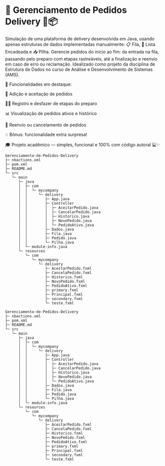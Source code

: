 # 🚀 Gerenciamento de Pedidos Delivery 🍔📦

Simulação de uma plataforma de delivery desenvolvida em Java, usando apenas estruturas de dados implementadas manualmente: 📋 Fila, 🔗 Lista Encadeada e 📥 Pilha.
Gerencie pedidos do início ao fim: da entrada na fila, passando pelo preparo com etapas rastreáveis, até a finalização e reenvio em caso de erro ou reclamação.
Idealizado como projeto da disciplina de Estrutura de Dados no curso de Análise e Desenvolvimento de Sistemas (AMS).

🎯 Funcionalidades em destaque:

📩 Adição e aceitação de pedidos

🧑‍🍳 Registro e desfazer de etapas do preparo

📊 Visualização de pedidos ativos e histórico

🔁 Reenvio ou cancelamento de pedidos

💡 Bônus: funcionalidade extra surpresa!

🎓 Projeto acadêmico — simples, funcional e 100% com código autoral 💻✨
```
Gerenciamento-de-Pedidos-Delivery
├─ nbactions.xml
├─ pom.xml
├─ README.md
└─ src
   └─ main
      ├─ java
      │  ├─ com
      │  │  └─ mycompany
      │  │     └─ delivery
      │  │        ├─ App.java
      │  │        ├─ Controller
      │  │        │  ├─ AceitarPedido.java
      │  │        │  ├─ CancelarPedido.java
      │  │        │  ├─ Historico.java
      │  │        │  ├─ NovoPedido.java
      │  │        │  └─ PedidoAtivo.java
      │  │        ├─ Dados.java
      │  │        ├─ Fila.java
      │  │        ├─ Pedido.java
      │  │        └─ Pilha.java
      │  └─ module-info.java
      └─ resources
         └─ com
            └─ mycompany
               └─ delivery
                  ├─ AceitarPedido.fxml
                  ├─ CancelaPedido.fxml
                  ├─ Historico.fxml
                  ├─ NovoPedido.fxml
                  ├─ PedidoAtivo.fxml
                  ├─ primary.fxml
                  ├─ Principal.fxml
                  ├─ secondary.fxml
                  └─ teste.fxml

```
```
Gerenciamento-de-Pedidos-Delivery
├─ nbactions.xml
├─ pom.xml
├─ README.md
└─ src
   └─ main
      ├─ java
      │  ├─ com
      │  │  └─ mycompany
      │  │     └─ delivery
      │  │        ├─ App.java
      │  │        ├─ Controller
      │  │        │  ├─ AceitarPedido.java
      │  │        │  ├─ CancelarPedido.java
      │  │        │  ├─ Historico.java
      │  │        │  ├─ NovoPedido.java
      │  │        │  └─ PedidoAtivo.java
      │  │        ├─ Dados.java
      │  │        ├─ Fila.java
      │  │        ├─ Pedido.java
      │  │        └─ Pilha.java
      │  └─ module-info.java
      └─ resources
         └─ com
            └─ mycompany
               └─ delivery
                  ├─ AceitarPedido.fxml
                  ├─ CancelaPedido.fxml
                  ├─ Historico.fxml
                  ├─ NovoPedido.fxml
                  ├─ PedidoAtivo.fxml
                  ├─ primary.fxml
                  ├─ Principal.fxml
                  ├─ secondary.fxml
                  └─ teste.fxml

```